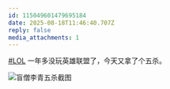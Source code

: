 ```yaml
---
id: 115049601479695184
date: 2025-08-18T11:46:40.707Z
reply: false
media_attachments: 1
---
```


[#LOL](https://e5n.cc/tags/LOL) 一年多没玩英雄联盟了，今天又拿了个五杀。

![盲僧李青五杀截图](https://files.e5n.cc/media_attachments/files/115/049/599/185/490/956/original/630846130e79b907.jpg)
